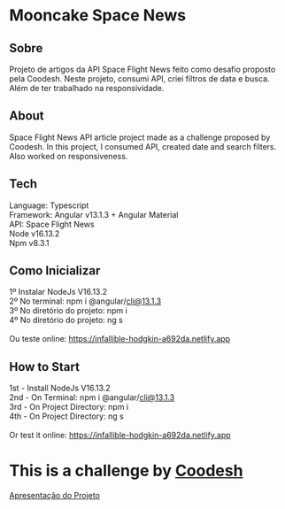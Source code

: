 # Mooncake Space News

## Sobre 

Projeto de artigos da API Space Flight News feito como desafio proposto pela Coodesh. Neste projeto, consumi API, criei filtros de data e busca. Além de ter trabalhado na responsividade.

## About

Space Flight News API article project made as a challenge proposed by Coodesh. In this project, I consumed API, created date and search filters. Also worked on responsiveness.

## Tech

Language: Typescript\
Framework: Angular v13.1.3 + Angular Material\
API: Space Flight News\
Node v16.13.2\
Npm v8.3.1

## Como Inicializar

1º Instalar NodeJs V16.13.2\
2º No terminal: npm i @angular/cli@13.1.3\
3º No diretório do projeto: npm i\
4º No diretório do projeto: ng s\
\
Ou teste online: https://infallible-hodgkin-a692da.netlify.app

## How to Start

1st - Install NodeJs V16.13.2\
2nd - On Terminal: npm i @angular/cli@13.1.3\
3rd - On Project Directory: npm i\
4th - On Project Directory: ng s\
\
Or test it online: https://infallible-hodgkin-a692da.netlify.app



# This is a challenge by [Coodesh](https://www.coodesh.com)
[Apresentação do Projeto](https://www.loom.com/share/727cd37bdf2342b8a74b5871a26a4de6)
